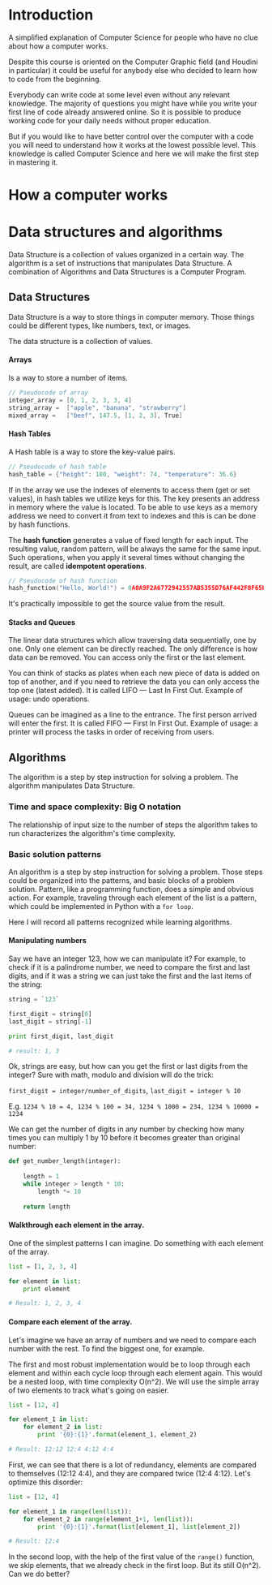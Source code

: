 # Introduction
A simplified explanation of Computer Science for people who have no clue about how a computer works.

Despite this course is oriented on the Computer Graphic field (and Houdini in particular) it could be useful for anybody else who decided to learn how to code from the beginning.

Everybody can write code at some level even without any relevant knowledge. The majority of questions you might have while you write your first line of code already answered online. So it is possible to produce working code for your daily needs without proper education.

But if you would like to have better control over the computer with a code you will need to understand how it works at the lowest possible level. This knowledge is called Computer Science and here we will make the first step in mastering it.



# How a computer works

# Data structures and algorithms
Data Structure is a collection of values organized in a certain way. The algorithm is a set of instructions that manipulates Data Structure. A combination of Algorithms and Data Structures is a Computer Program.

## Data Structures
Data Structure is a way to store things in computer memory. Those things could be different types, like numbers, text, or images.

The data structure is a collection of values.

#### Arrays
Is a way to store a number of items. 

```c
// Pseudocode of array
integer_array = [0, 1, 2, 3, 3, 4]
string_array =  ["apple", "banana", "strawberry"]
mixed_array =   ["beef", 147.5, [1, 2, 3], True]
```

#### Hash Tables
A Hash table is a way to store the key-value pairs.

```c
// Pseudocode of hash table
hash_table = {"height": 180, "weight": 74, "temperature": 36.6}
```

If in the array we use the indexes of elements to access them (get or set values), in hash tables we utilize keys for this. The key presents an address in memory where the value is located. To be able to use keys as a memory address we need to convert it from text to indexes and this is can be done by hash functions.

The **hash function** generates a value of fixed length for each input. The resulting value, random pattern, will be always the same for the same input. Such operations, when you apply it several times without changing the result, are called **idempotent operations**.

```c
// Pseudocode of hash function
hash_function("Hello, World!") = 0A0A9F2A6772942557AB5355D76AF442F8F65E01
```
It's practically impossible to get the source value from the result.

#### Stacks and Queues
The linear data structures which allow traversing data sequentially, one by one. Only one element can be directly reached. The only difference is how data can be removed. You can access only the first or the last element.

You can think of stacks as plates when each new piece of data is added on top of another, and if you need to retrieve the data you can only access the top one (latest added). It is called LIFO — Last In First Out. Example of usage: undo operations.

Queues can be imagined as a line to the entrance. The first person arrived will enter the first. It is called FIFO — First In First Out. Example of usage: a printer will process the tasks in order of receiving from users. 

## Algorithms
The algorithm is a step by step instruction for solving a problem. The algorithm manipulates Data Structure.

### Time and space complexity: Big O notation
The relationship of input size to the number of steps the algorithm takes to run characterizes the algorithm's time complexity.

### Basic solution patterns
An algorithm is a step by step instruction for solving a problem. Those steps could be organized into the patterns, and basic blocks of a problem solution. Pattern, like a programming function, does a simple and obvious action. For example, traveling through each element of the list is a pattern, which could be implemented in Python with a `for loop`.

Here I will record all patterns recognized while learning algorithms.

#### Manipulating numbers
Say we have an integer 123, how we can manipulate it? For example, to check if it is a palindrome number, we need to compare the first and last digits, and if it was a string we can just take the first and the last items of the string: 

```Python
string = `123`

first_digit = string[0]
last_digit = string[-1]

print first_digit, last_digit

# result: 1, 3
```

Ok, strings are easy, but how can you get the first or last digits from the integer? Sure with math, modulo and division will do the trick:
 
`first_digit = integer/number_of_digits`, `last_digit = integer % 10`

E.g. `1234 % 10 = 4, 1234 % 100 = 34, 1234 % 1000 = 234, 1234 % 10000 = 1234 `

We can get the number of digits in any number by checking how many times you can multiply 1 by 10 before it becomes greater than original number:

```Python
def get_number_length(integer):
    
    length = 1
    while integer > length * 10:
        length *= 10
    
    return length
```

#### Walkthrough each element in the array.
One of the simplest patterns I can imagine. Do something with each element of the array.

```Python
list = [1, 2, 3, 4]

for element in list:
    print element

# Result: 1, 2, 3, 4
```

#### Compare each element of the array.
Let's imagine we have an array of numbers and we need to compare each number with the rest. To find the biggest one, for example.

The first and most robust implementation would be to loop through each element and within each cycle loop through each element again. This would be a nested loop, with time complexity O(n^2). We will use the simple array of two elements to track what's going on easier.

```Python
list = [12, 4]

for element_1 in list:
    for element_2 in list:
        print '{0}:{1}'.format(element_1, element_2)

# Result: 12:12 12:4 4:12 4:4
```

First, we can see that there is a lot of redundancy, elements are compared to themselves (12:12 4:4), and they are compared twice (12:4 4:12). Let's optimize this disorder:

```Python
list = [12, 4]

for element_1 in range(len(list)):
    for element_2 in range(element_1+1, len(list)):
        print '{0}:{1}'.format(list[element_1], list[element_2])

# Result: 12:4
```

In the second loop, with the help of the first value of the `range()` function, we skip elements, that we already check in the first loop. But its still O(n^2). Can we do better?